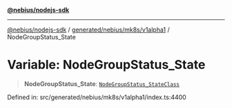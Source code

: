 [**@nebius/nodejs-sdk**](../../../../../README.md)

---

[@nebius/nodejs-sdk](../../../../../README.md) / [generated/nebius/mk8s/v1alpha1](../README.md) / NodeGroupStatus_State

# Variable: NodeGroupStatus_State

> **NodeGroupStatus_State**: [`NodeGroupStatus_StateClass`](../type-aliases/NodeGroupStatus_StateClass.md)

Defined in: src/generated/nebius/mk8s/v1alpha1/index.ts:4400

